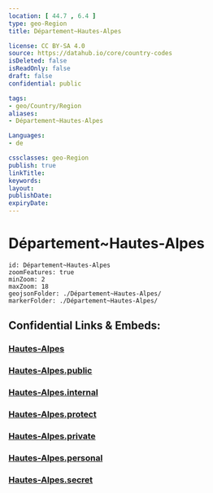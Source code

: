 ```yaml
---
location: [ 44.7 , 6.4 ] 
type: geo-Region
title: Département~Hautes-Alpes

license: CC BY-SA 4.0
source: https://datahub.io/core/country-codes
isDeleted: false
isReadOnly: false
draft: false
confidential: public

tags:
- geo/Country/Region
aliases:
- Département~Hautes-Alpes

Languages:
- de

cssclasses: geo-Region
publish: true
linkTitle: 
keywords: 
layout: 
publishDate: 
expiryDate: 
---
```


# Département~Hautes-Alpes

```leaflet
id: Département~Hautes-Alpes
zoomFeatures: true 
minZoom: 2 
maxZoom: 18
geojsonFolder: ./Département~Hautes-Alpes/
markerFolder: ./Département~Hautes-Alpes/
```


## Confidential Links & Embeds: 

### [Hautes-Alpes](/_Standards/Earth/Continent/Europe/Europe~West/France/regions~France/Provence-Alpes-Côte_d'Azur/departments~Provence/Hautes-Alpes.md) 

### [Hautes-Alpes.public](/_public/Earth/Continent/Europe/Europe~West/France/regions~France/Provence-Alpes-Côte_d'Azur/departments~Provence/Hautes-Alpes.public.md) 

### [Hautes-Alpes.internal](/_internal/Earth/Continent/Europe/Europe~West/France/regions~France/Provence-Alpes-Côte_d'Azur/departments~Provence/Hautes-Alpes.internal.md) 

### [Hautes-Alpes.protect](/_protect/Earth/Continent/Europe/Europe~West/France/regions~France/Provence-Alpes-Côte_d'Azur/departments~Provence/Hautes-Alpes.protect.md) 

### [Hautes-Alpes.private](/_private/Earth/Continent/Europe/Europe~West/France/regions~France/Provence-Alpes-Côte_d'Azur/departments~Provence/Hautes-Alpes.private.md) 

### [Hautes-Alpes.personal](/_personal/Earth/Continent/Europe/Europe~West/France/regions~France/Provence-Alpes-Côte_d'Azur/departments~Provence/Hautes-Alpes.personal.md) 

### [Hautes-Alpes.secret](/_secret/Earth/Continent/Europe/Europe~West/France/regions~France/Provence-Alpes-Côte_d'Azur/departments~Provence/Hautes-Alpes.secret.md)

